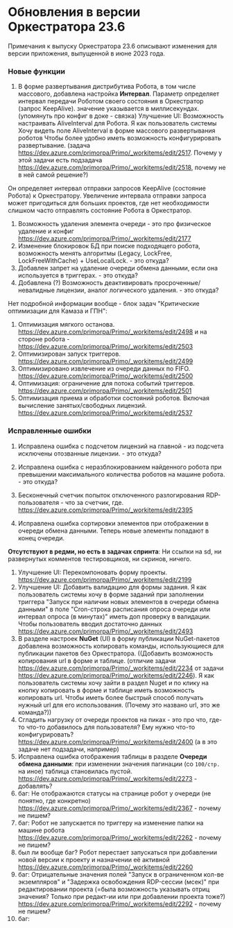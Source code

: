 # Обновления в версии Оркестратора 23.6

Примечания к выпуску Оркестратора 23.6 описывают изменения для версии приложения, выпущенной в июне 2023 года.

### Новые функции
1. В форме развертывания дистрибутива Робота, в том числе массового, добавлена настройка **Интервал**. Параметр определяет интервал передачи Роботом своего состояния в Оркестратор (запрос KeepAlive). значение указывается в миллисекундах. 
(упомянуть про конфиг в доке - связка)
Улучшение UI: Возможность настраивать AliveInterval для Робота. Я как пользователь системы Хочу видеть поле AliveInterval в форме массового развертывания роботов Чтобы более удобно иметь возможность конфигурировать развертывание. (задача https://dev.azure.com/primorpa/Primo/_workitems/edit/2517. Почему у этой задачи есть подзадача https://dev.azure.com/primorpa/Primo/_workitems/edit/2518, почему не в ней самой решение?)

Он определяет интервал отправки запросов KeepAlive (состояние Робота) к Оркестратору. Увеличение интервала отправки запроса может пригодиться для больших проектов, где нет необходимости слишком часто отправлять состояние Робота в Оркестратор.



1. Возможность удаления элемента очереди - это про физическое удаление и конфиг https://dev.azure.com/primorpa/Primo/_workitems/edit/2177
1. Изменение блокировок БД при поиске подходящего робота, возможность менять алгоритмы (Legacy, LockFree, LockFreeWithCache) + UseLocalLock. - это откуда?
1. Добавлен запрет на удаление очереди обмена данными, если она используется в триггерах. - это откуда?
1. Добавлена (?) Возможность деактивировать просроченные/невалидные лицензии, аналог логического удаления.  - это откуда?


Нет подробной информации вообще - блок задач "Критические оптимизации для Камаза и ГПН":
1. Оптимизация мягкого останова. https://dev.azure.com/primorpa/Primo/_workitems/edit/2498 и на стороне робота - https://dev.azure.com/primorpa/Primo/_workitems/edit/2503
1. Оптимизирован запуск триггеров.  https://dev.azure.com/primorpa/Primo/_workitems/edit/2499
1. Оптимизировано извлечение из очереди данных по FIFO. https://dev.azure.com/primorpa/Primo/_workitems/edit/2500 
1. Оптимизация: ограничение для потока событий триггеров. https://dev.azure.com/primorpa/Primo/_workitems/edit/2501
1. Оптимизация приема и обработки состояний роботов. Включая вычисление занятых/свободных лицензий. https://dev.azure.com/primorpa/Primo/_workitems/edit/2537

### Исправленные ошибки
1. Исправлена ошибка с подсчетом лицензий на главной - из подсчета исключены отозванные лицензии. - это откуда?
1. Исправлена ошибка с неразблокированием найденного робота при превышении максимального количества роботов на машине робота. - это откуда?
1. Бесконечный счетчик попыток отключенного разлогирования RDP-пользователя - что за счетчик, где. https://dev.azure.com/primorpa/Primo/_workitems/edit/2395

1. Исправлена ошибка сортировки элементов при отображении в очереди обмена данными. Теперь новые элементы попадают в конец очереди.



**Отсутствуют в редми, но есть в задачах спринта**: 
Ни ссылки на sd, ни развернутых комментов тестировщиков, ни скринов, ничего. 

1. Улучшение UI: Перекомпоновать форму проекты. https://dev.azure.com/primorpa/Primo/_workitems/edit/2199
1. Улучшение UI: Добавить валидацию для формы задания. Я как пользователь системы хочу в форме заданий при заполнении триггера "Запуск при наличии новых элементов в очереди обмена данными" в поле "Cron-строка расписания опроса очереди или интервал опроса (в минутах)" иметь доп проверку в валидации. Чтобы пользователь вводил достаточно данных https://dev.azure.com/primorpa/Primo/_workitems/edit/2493
1. В разделе настроек **NuGet** (UI) в форму публикации NuGet-пакетов добавлена возможность копировать команды, использующиеся для публикации пакетов без Оркестратора.
((Добавить возможность копирования url в форме и таблице. (отличие задачи https://dev.azure.com/primorpa/Primo/_workitems/edit/2234 от задачи https://dev.azure.com/primorpa/Primo/_workitems/edit/2246). Я как пользователь системы хочу зайти в раздел Nuget и по клику на кнопку копировать в форме и таблице иметь возможность копировать url. Чтобы иметь более быстрый способ получать нужный url для его использования. (Почему это названо url, это же команда?))
1. Сгладить нагрузку от очереди проектов на пиках - это про что, где-то что-то добавилось для пользователя? Ему нужно что-то конфигурировать?
https://dev.azure.com/primorpa/Primo/_workitems/edit/2400 (а в это задаче нет подзадачи, например)
1. Исправлена ошибка отображения таблицы в разделе **Очереди обмена данными**: при изменении значения пагинации (со `100/стр.` на иное) таблица становилась пустой. https://dev.azure.com/primorpa/Primo/_workitems/edit/2273 - добавлять?
1. баг: Не отображаются статусы на странице робот у очереди (не понятно, где конкретно) https://dev.azure.com/primorpa/Primo/_workitems/edit/2367 - почему не пишем?
1. баг: Робот не запускается по триггеру на изменение папки на машине робота https://dev.azure.com/primorpa/Primo/_workitems/edit/2262 - почему не пишем?
1. был ли вообще баг? Робот перестает запускаться при добавлении новой версии к проекту и назначении её активной https://dev.azure.com/primorpa/Primo/_workitems/edit/2260
1. баг: Отрицательные значения полей "Запуск в ограниченном кол-ве экземпляров" и "Задержка освобождения RDP-сессии (мсек)" при редактировании проекта  (=была возможность указывать отриц значения? Только при редакт-ии или при добавлении проекта тоже?) https://dev.azure.com/primorpa/Primo/_workitems/edit/2292 - почему не пишем?
1. баг: 

